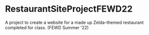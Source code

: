 # RestaurantSiteProjectFEWD22
A project to create a website for a made up Zelda-themed restaurant completed for class. (FEWD Summer '22)
